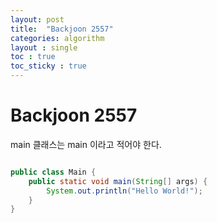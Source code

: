 ```yaml
---
layout: post
title:  "Backjoon 2557"
categories: algorithm
layout : single
toc : true 
toc_sticky : true
---
```


# Backjoon 2557

main 클래스는 main 이라고 적어야 한다.

```java

public class Main {
    public static void main(String[] args) {
        System.out.println("Hello World!");
    }
}

```